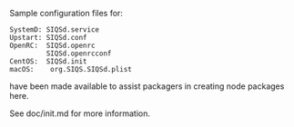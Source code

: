 Sample configuration files for:
```
SystemD: SIQSd.service
Upstart: SIQSd.conf
OpenRC:  SIQSd.openrc
         SIQSd.openrcconf
CentOS:  SIQSd.init
macOS:    org.SIQS.SIQSd.plist
```
have been made available to assist packagers in creating node packages here.

See doc/init.md for more information.
